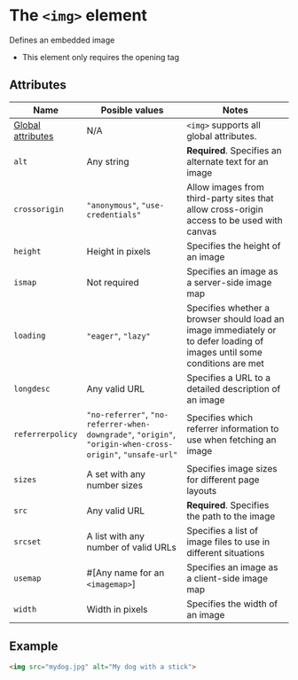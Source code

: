 # The `<img>` element
Defines an embedded image

- This element only requires the opening tag

## Attributes
| Name | Posible values | Notes |
|-|-|-|
| [Global attributes](../first-steps/global-attributes.md) | N/A | `<img>` supports all global attributes. |
| `alt` | Any string | **Required**. Specifies an alternate text for an image
| `crossorigin` | `"anonymous"`, `"use-credentials"` | Allow images from third-party sites that allow cross-origin access to be used with canvas |
| `height` | Height in pixels | Specifies the height of an image |
| `ismap` | Not required | Specifies an image as a server-side image map |
| `loading` | `"eager"`, `"lazy"` | Specifies whether a browser should load an image immediately or to defer loading of images until some conditions are met |
| `longdesc` | Any valid URL | Specifies a URL to a detailed description of an image |
| `referrerpolicy` | `"no-referrer"`, `"no-referrer-when-downgrade"`, `"origin"`, `"origin-when-cross-origin"`, `"unsafe-url"` | Specifies which referrer information to use when fetching an image |
| `sizes` | A set with any number sizes | Specifies image sizes for different page layouts |
| `src` | Any valid URL | **Required**. Specifies the path to the image |
| `srcset` | A list with any number of valid URLs | Specifies a list of image files to use in different situations |
| `usemap` | #[Any name for an `<imagemap>`] | Specifies an image as a client-side image map |
| `width` | Width in pixels | Specifies the width of an image |

## Example
```html
<img src="mydog.jpg" alt="My dog with a stick">
```